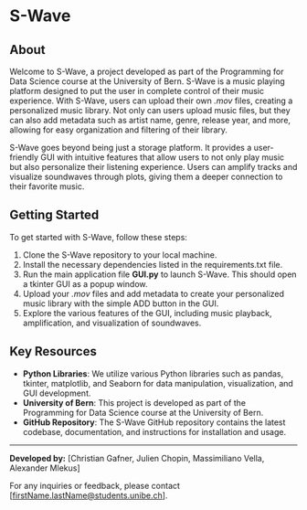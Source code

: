 # S-Wave

## About

Welcome to S-Wave, a project developed as part of the Programming for Data Science course at the University of Bern. S-Wave is a music playing platform designed to put the user in complete control of their music experience. With S-Wave, users can upload their own *.mov* files, creating a personalized music library. Not only can users upload music files, but they can also add metadata such as artist name, genre, release year, and more, allowing for easy organization and filtering of their library.

S-Wave goes beyond being just a storage platform. It provides a user-friendly GUI with intuitive features that allow users to not only play music but also personalize their listening experience. Users can amplify tracks and visualize soundwaves through plots, giving them a deeper connection to their favorite music.

## Getting Started

To get started with S-Wave, follow these steps:

1. Clone the S-Wave repository to your local machine.
2. Install the necessary dependencies listed in the requirements.txt file.
3. Run the main application file **GUI.py** to launch S-Wave. This should open a tkinter GUI as a popup window.
4. Upload your *.mov* files and add metadata to create your personalized music library with the simple ADD button in the GUI.
5. Explore the various features of the GUI, including music playback, amplification, and visualization of soundwaves.

## Key Resources

- **Python Libraries**: We utilize various Python libraries such as pandas, tkinter, matplotlib, and Seaborn for data manipulation, visualization, and GUI development.
- **University of Bern**: This project is developed as part of the Programming for Data Science course at the University of Bern.
- **GitHub Repository**: The S-Wave GitHub repository contains the latest codebase, documentation, and instructions for installation and usage.

---

**Developed by:**
[Christian Gafner, Julien Chopin, Massimiliano Vella, Alexander Mlekus]

For any inquiries or feedback, please contact [firstName.lastName@students.unibe.ch].
